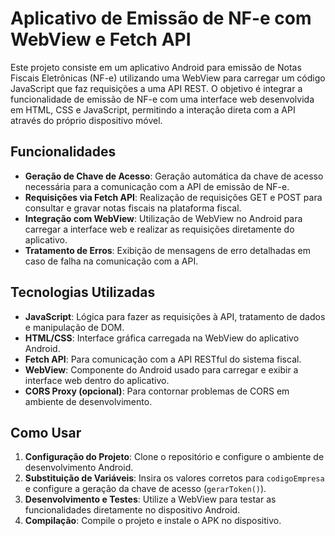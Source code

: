 # Aplicativo de Emissão de NF-e com WebView e Fetch API

Este projeto consiste em um aplicativo Android para emissão de Notas Fiscais Eletrônicas (NF-e) utilizando uma WebView para carregar um código JavaScript que faz requisições a uma API REST. O objetivo é integrar a funcionalidade de emissão de NF-e com uma interface web desenvolvida em HTML, CSS e JavaScript, permitindo a interação direta com a API através do próprio dispositivo móvel.

## Funcionalidades

- **Geração de Chave de Acesso**: Geração automática da chave de acesso necessária para a comunicação com a API de emissão de NF-e.
- **Requisições via Fetch API**: Realização de requisições GET e POST para consultar e gravar notas fiscais na plataforma fiscal.
- **Integração com WebView**: Utilização de WebView no Android para carregar a interface web e realizar as requisições diretamente do aplicativo.
- **Tratamento de Erros**: Exibição de mensagens de erro detalhadas em caso de falha na comunicação com a API.

## Tecnologias Utilizadas

- **JavaScript**: Lógica para fazer as requisições à API, tratamento de dados e manipulação de DOM.
- **HTML/CSS**: Interface gráfica carregada na WebView do aplicativo Android.
- **Fetch API**: Para comunicação com a API RESTful do sistema fiscal.
- **WebView**: Componente do Android usado para carregar e exibir a interface web dentro do aplicativo.
- **CORS Proxy (opcional)**: Para contornar problemas de CORS em ambiente de desenvolvimento.

## Como Usar

1. **Configuração do Projeto**: Clone o repositório e configure o ambiente de desenvolvimento Android.
2. **Substituição de Variáveis**: Insira os valores corretos para `codigoEmpresa` e configure a geração da chave de acesso (`gerarToken()`).
3. **Desenvolvimento e Testes**: Utilize a WebView para testar as funcionalidades diretamente no dispositivo Android.
4. **Compilação**: Compile o projeto e instale o APK no dispositivo.
